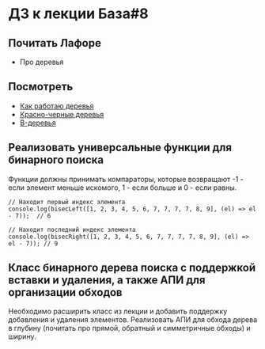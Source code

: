 # ДЗ к лекции База#8

## Почитать Лафоре

* Про деревья

## Посмотреть

* [Как работаю деревья](https://www.youtube.com/watch?v=0BUX_PotA4c)
* [Красно-черные деревья](https://www.youtube.com/watch?v=n7Y2karbxF4)
* [B-деревья](https://www.youtube.com/watch?v=WXXetwePSRk)

## Реализовать универсальные функции для бинарного поиска

Функции должны принимать компараторы, которые возвращают -1 - если элемент меньше искомого, 1 - если больше и 0 - если равны.

```
// Находит первый индекс элемента
console.log(bisecLeft([1, 2, 3, 4, 5, 6, 7, 7, 7, 7, 8, 9], (el) => el - 7));  // 6

// Находит последний индекс элемента
console.log(bisecRight([1, 2, 3, 4, 5, 6, 7, 7, 7, 7, 8, 9], (el) => el - 7)); // 9
```

## Класс бинарного дерева поиска с поддержкой вставки и удаления, а также АПИ для организации обходов

Необходимо расширить класс из лекции и добавить поддержку добавления и удаления элементов.
Реализовать АПИ для обхода дерева в глубину (почитать про прямой, обратный и симметричные обходы) и ширину.
